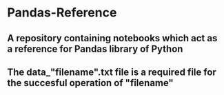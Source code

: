 # Pandas-Reference

## A repository containing notebooks which act as a reference for Pandas library of Python

## The data\_"filename".txt file is a required file for the succesful operation of "filename"
